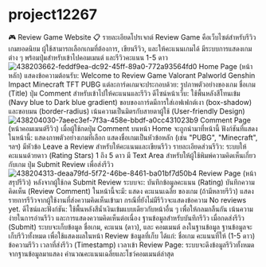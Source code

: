 # project12267
🎮 Review Game Website 📋 รายละเอียดโปรเจกต์ Review Game คือเว็บไซต์สำหรับรีวิวเกมยอดนิยม ผู้ใช้สามารถเลือกเกมที่ต้องการ, เขียนรีวิว, และให้คะแนนเกมได้ มีระบบการแสดงเกมต่าง ๆ พร้อมปุ่มสำหรับเข้าไปคอมเมนต์ และรีวิวคะแนน 1-5 ดาว
![438203662-feddf9ea-dc92-45ff-89a0-772a93564fd0](https://github.com/user-attachments/assets/b207ec03-e6ef-43c3-b8fa-a0dbf50d152b)
Home Page (หน้าหลัก) แสดงข้อความต้อนรับ: Welcome to Review Game
Valorant
Palworld
Genshin Impact
Minecraft
TFT
PUBG
แต่ละการ์ดเกมจะประกอบด้วย:
รูปภาพตัวอย่างของเกม
ชื่อเกม (Title)
ปุ่ม Comment สำหรับเข้าไปให้คะแนนและรีวิว
ดีไซน์หน้าเว็บ:
ใช้พื้นหลังสีโทนเข้ม (Navy blue to Dark blue gradient)
ขอบของการ์ดมีการใส่เอฟเฟกต์เงา (box-shadow) และขอบมน (border-radius)
เน้นความเป็นมิตรกับสายตาผู้ใช้ (User-friendly Design)
![438204030-7aeec3ef-7f3a-458e-bbdf-a0cc431023b9](https://github.com/user-attachments/assets/a8bc436a-235d-4167-afe5-d4c4bea7770b)
Comment Page (หน้าคอมเมนต์รีวิว) เมื่อผู้ใช้กดปุ่ม Comment บนหน้า Home จะถูกนำมาที่หน้านี้
ฟังก์ชันที่แสดงในหน้านี้:
แสดงภาพตัวอย่างเกมที่เลือก
แสดงชื่อเกมเป็นหัวข้อหลัก (เช่น "PUBG", "Minecraft", ฯลฯ)
มีหัวข้อ Leave a Review สำหรับให้คะแนนและเขียนรีวิว
รายละเอียดส่วนรีวิว:
ระบบให้คะแนนด้วยดาว (Rating Stars) 1 ถึง 5 ดาว
มี Text Area สำหรับให้ผู้ใช้พิมพ์ความคิดเห็นเกี่ยวกับเกม
ปุ่ม Submit Review เพื่อส่งรีวิว
![438204313-deaa79fd-5f72-46be-8461-ba01bf7d50b4](https://github.com/user-attachments/assets/d9e313ff-225a-4887-a577-cd1946d6bf87)
Review Page (หน้าสรุปรีวิว) หลังจากผู้ใช้กด Submit Review ระบบจะ:
บันทึกข้อมูลคะแนน (Rating)
บันทึกความคิดเห็น (Review Comment)
ในหน้านี้จะมี:
แสดง คะแนนเฉลี่ย ของเกม (ถ้ามีหลายรีวิว)
แสดงรายการรีวิวจากผู้ใช้งานที่ส่งความคิดเห็นเข้ามา
กรณีที่ยังไม่มีรีวิวจะแสดงข้อความ No reviews yet.
ดีไซน์และฟังก์ชัน:
ใช้พื้นหลังสีน้ำเงินเข้มแบบเดียวกับหน้าอื่น ๆ เพื่อให้กลมกลืนกัน
เน้นความง่ายในการอ่านรีวิว และการแสดงความคิดเห็นต่อเนื่อง
ฐานข้อมูลสำหรับบันทึกรีวิว
เมื่อกดส่งรีวิว (Submit) ระบบจะเก็บข้อมูล ชื่อเกม, คะแนน (ดาว), และ คอมเมนต์ ลงในฐานข้อมูล
ฐานข้อมูลจะเก็บรีวิวทั้งหมด เพื่อใช้แสดงผลในหน้า Review
ข้อมูลที่เก็บ ได้แก่:
ชื่อเกม
คะแนนที่ให้ (1-5 ดาว)
ข้อความรีวิว
เวลาที่ส่งรีวิว (Timestamp)
เวลาเข้า Review Page:
ระบบจะดึงข้อมูลรีวิวทั้งหมดจากฐานข้อมูลมาแสดง
คำนวณคะแนนเฉลี่ยและโชว์คอมเมนต์ล่าสุด
